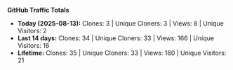 
**GitHub Traffic Totals**

- **Today (2025-08-13):** Clones: 3 | Unique Cloners: 3 | Views: 8 | Unique Visitors: 2
- **Last 14 days:** Clones: 34 | Unique Cloners: 33 | Views: 166 | Unique Visitors: 16
- **Lifetime:** Clones: 35 | Unique Cloners: 33 | Views: 180 | Unique Visitors: 21
